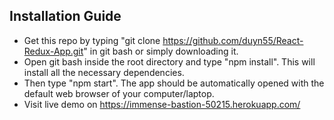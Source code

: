 ## Installation Guide
- Get this repo by typing "git clone https://github.com/duyn55/React-Redux-App.git" in git bash or simply downloading it.
- Open git bash inside the root directory and type "npm install". This will install all the necessary dependencies.
- Then type "npm start". The app should be automatically opened with the default web browser of your computer/laptop.
- Visit live demo on https://immense-bastion-50215.herokuapp.com/ 

